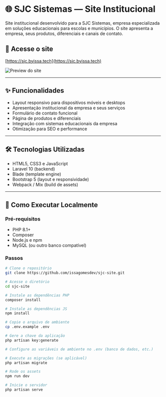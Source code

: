 # 🌐 SJC Sistemas — Site Institucional

Site institucional desenvolvido para a SJC Sistemas, empresa especializada em soluções educacionais para escolas e municípios. O site apresenta a empresa, seus produtos, diferenciais e canais de contato.

## 🔗 Acesse o site

[https://sjc.byissa.tech](https://sjc.byissa.tech)

![Preview do site](https://sjc.byissa.tech/imagens/preview.png)

---

## ✨ Funcionalidades

- Layout responsivo para dispositivos móveis e desktops
- Apresentação institucional da empresa e seus serviços
- Formulário de contato funcional
- Página de produtos e diferenciais
- Integração com sistemas educacionais da empresa
- Otimização para SEO e performance

---

## 🛠️ Tecnologias Utilizadas

- HTML5, CSS3 e JavaScript
- Laravel 10 (backend)
- Blade (template engine)
- Bootstrap 5 (layout e responsividade)
- Webpack / Mix (build de assets)

---

## 🚀 Como Executar Localmente

### Pré-requisitos

- PHP 8.1+
- Composer
- Node.js e npm
- MySQL (ou outro banco compatível)

### Passos

```bash
# Clone o repositório
git clone https://github.com/issagomesdev/sjc-site.git

# Acesse o diretório
cd sjc-site

# Instale as dependências PHP
composer install

# Instale as dependências JS
npm install

# Copie o arquivo de ambiente
cp .env.example .env

# Gere a chave da aplicação
php artisan key:generate

# Configure as variáveis de ambiente no .env (banco de dados, etc.)

# Execute as migrações (se aplicável)
php artisan migrate

# Rode os assets
npm run dev

# Inicie o servidor
php artisan serve

